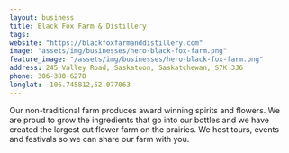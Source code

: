 ```yaml
---
layout: business
title: Black Fox Farm & Distillery
tags:
website: "https://blackfoxfarmanddistillery.com"
image: "assets/img/businesses/hero-black-fox-farm.png"
feature_image: "/assets/img/businesses/hero-black-fox-farm.png"
address: 245 Valley Road, Saskatoon, Saskatchewan, S7K 3J6
phone: 306-380-6278
longlat: -106.745812,52.077063
---
```

Our non-traditional farm produces award winning spirits and flowers.  We are proud to grow the ingredients that go into our bottles and we have created the largest cut flower farm on the prairies.  We host tours, events and festivals so we can share our farm with you.
